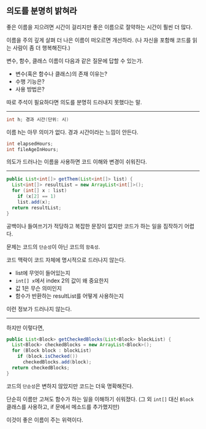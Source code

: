 ## 의도를 분명히 밝혀라

좋은 이름을 지으려면 시간이 걸리지만 좋은 이름으로 절약하는 시간이 훨씬 더 많다.

이름을 주의 깊게 살펴 더 나은 이름이 떠오르면 개선하라. (나 자신을 포함해 코드를 읽는 사람이 좀 더 행복해진다.)

변수, 함수, 클래스 이름이 다음과 같은 질문에 답할 수 있는가.

- 변수(혹은 함수나 클래스)의 존재 이유는?
- 수행 기능은?
- 사용 방법은?

따로 주석이 필요하다면 의도를 분명히 드러내지 못했다는 말.

---

```java
int h; 경과 시간(단위: 시)
```

이름 h는 아무 의미가 없다. 경과 시간이라는 느낌이 안든다.

```java
int elapsedHours;
int fileAgeInHours;
```

의도가 드러나는 이름을 사용하면 코드 이해와 변경이 쉬워진다.

---

```java
public List<int[]> getThem(List<int[]> list) {
  List<int[]> resultList = new ArrayList<int[]>();
  for (int[] x : list)
    if (x[2] == 1)
    list.add(x);
  return resultList;
}
```

공백이나 들여쓰기가 적당하고 복잡한 문장이 없지만 코드가 하는 일을 짐작하기 어렵다.

문제는 코드의 `단순성`이 아닌 코드의 `함축성`.

코드 맥락이 코드 자체에 명시적으로 드러나지 않는다.

- list에 무엇이 들어있는지
- `int[] x`에서 index 2의 값이 왜 중요한지
- 값 1은 무슨 의미인지
- 함수가 반환하는 resultList를 어떻게 사용하는지

이런 정보가 드러나지 않는다.

---

하지만 이렇다면,

```java
public List<Block> getCheckedBlocks(List<Block> blockList) {
  List<Block> checkedBlocks = new ArrayList<Block>();
  for (Block block : blockList)
    if (block.isChecked())
      checkedBlocks.add(block);
  return checkedBlocks;
}
```

코드의 `단순성`은 변하지 않았지만 코드는 더욱 명확해진다.

단순히 이름만 고쳐도 함수가 하는 일을 이해하기 쉬워졌다. (그 외 `int[]` 대신 `Block` 클래스를 사용하고, if 문에서 메소드를 추가했지만)

이것이 좋은 이름이 주는 위력이다.
